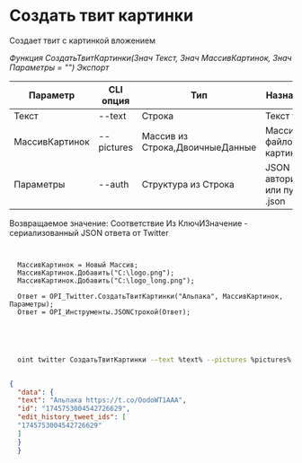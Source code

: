 ﻿---
sidebar_position: 2
---

# Создать твит картинки
 Создает твит с картинкой вложением


*Функция СоздатьТвитКартинки(Знач Текст, Знач МассивКартинок, Знач Параметры = "") Экспорт*

  | Параметр | CLI опция | Тип | Назначение |
  |-|-|-|-|
  | Текст | --text | Строка | Текст твита |
  | МассивКартинок | --pictures | Массив из Строка,ДвоичныеДанные | Массив файлов картинок |
  | Параметры | --auth | Структура из Строка | JSON авторизации или путь к .json |

  
  Возвращаемое значение:   Соответствие Из КлючИЗначение - сериализованный JSON ответа от Twitter

```bsl title="Пример кода"
	
  
  МассивКартинок = Новый Массив;
  МассивКартинок.Добавить("C:\logo.png");
  МассивКартинок.Добавить("C:\logo_long.png");
  
  Ответ = OPI_Twitter.СоздатьТвитКартинки("Альпака", МассивКартинок, Параметры);
  Ответ = OPI_Инструменты.JSONСтрокой(Ответ);
  

	
```

```sh title="Пример команды CLI"
    
  oint twitter СоздатьТвитКартинки --text %text% --pictures %pictures% --auth %auth%

```


```json title="Результат"

{
  "data": {
  "text": "Альпака https://t.co/OodoWT1AAA",
  "id": "1745753004542726629",
  "edit_history_tweet_ids": [
  "1745753004542726629"
  ]
  }
  }

```
